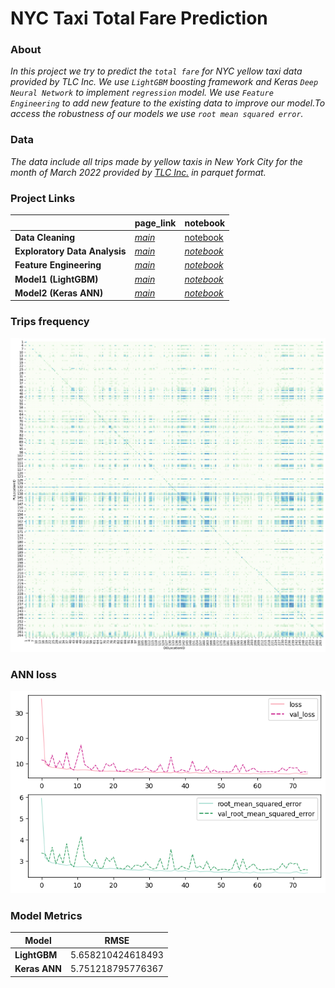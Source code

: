 # **NYC Taxi Total Fare Prediction**

### **About**
*In this project we try to predict the `total fare` for NYC yellow taxi data provided by TLC Inc. We use `LightGBM` boosting framework and 
Keras `Deep Neural Network` to implement `regression` model. We use `Feature Engineering` to add new feature to the existing data 
to improve our model.To access the robustness of our models we use `root mean squared error`.*

### **Data**
*The data include all trips made by yellow taxis in New York City for the month of March 2022 provided by [TLC Inc.](https://www1.nyc.gov/site/tlc/about/tlc-trip-record-data.page) in parquet format.* 

### **Project Links**

||page_link|notebook|
|---|---|---|
|**Data Cleaning**|[*main*](DataCleaning/README.md)|[notebook](DataCleaning/DataCleaning.ipynb)|
|**Exploratory Data Analysis**|[*main*](EDA/README.md)|[*notebook*](EDA/EDA.ipynb)|
|**Feature Engineering**|[*main*](FeatureEngineering/README.md)|[*notebook*](FeatureEngineering/FeatureEngineering.ipynb)|
|**Model1 (LightGBM)**|[*main*](Model1/README.md)|[*notebook*](Model1/Model1.ipynb)|
|**Model2 (Keras ANN)**|[*main*](Model2/README.md)|[*notebook*](Model2/Model2.ipynb)|


### **Trips frequency**
![trips](EDA/output_31_0.png)


### **ANN loss**
![loss](Model2/output_16_0.png)


### **Model Metrics**

|**Model**|**RMSE**|
|---|---|
|**LightGBM**|5.658210424618493|
|**Keras ANN**|5.751218795776367|

